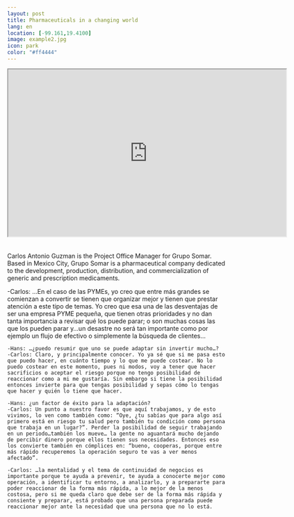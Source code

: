 ```yaml
--- 
layout: post 
title: Pharmaceuticals in a changing world
lang: en
location: [-99.161,19.4100]
image: example2.jpg
icon: park
color: "#ff4444"
--- 
```


<p>
	<iframe src="https://docs.google.com/file/d/0B8U6aNxb0RPtN2ZwbTR5bFA2RTg/preview" width="640" height="385"></iframe><br><br><br>
	Carlos Antonio Guzman is the Project Office Manager for Grupo Somar. Based in Mexico City, Grupo Somar is a pharmaceutical company dedicated to the development, production, distribution, and commercialization of generic and prescription medicaments. 
</p>

<p>
	-Carlos: …En el caso de las PYMEs, yo creo que entre más grandes se comienzan a convertir se tienen que organizar mejor y tienen que prestar atención a este tipo de temas. Yo creo que esa una de las desventajas de ser una empresa PYME pequeña, que tienen otras prioridades y no dan tanta importancia a revisar qué los puede parar; o son muchas cosas las que los pueden parar y…un desastre no será tan importante como por ejemplo un flujo de efectivo o simplemente la búsqueda de clientes…

	-Hans: …¿puedo resumir que uno se puede adaptar sin invertir mucho…?
	-Carlos: Claro, y principalmente conocer. Yo ya sé que si me pasa esto que puedo hacer, en cuánto tiempo y lo que me puede costear. No lo puedo costear en este momento, pues ni modos, voy a tener que hacer sacrificios o aceptar el riesgo porque no tengo posibilidad de reaccionar como a mi me gustaría. Sin embargo si tiene la posibilidad entonces invierte para que tengas posibilidad y sepas cómo lo tengas que hacer y quién lo tiene que hacer.

	-Hans: ¿un factor de éxito para la adaptación?
	-Carlos: Un punto a nuestro favor es que aquí trabajamos, y de esto vivimos, lo ven como también como: “Oye, ¿tu sabías que para algo así primero está en riesgo tu salud pero también tu condición como persona que trabaja en un lugar?”. Perder la posibilidad de seguir trabajando en un periodo…también los mueve… la gente no aguantará mucho dejando de percibir dinero porque ellos tienen sus necesidades. Entonces eso los convierte también en cómplices en: “bueno, cooperas, porque entre más rápido recuperemos la operación seguro te vas a ver menos afectado”.

	-Carlos: …la mentalidad y el tema de continuidad de negocios es importante porque te ayuda a prevenir, te ayuda a conocerte mejor como operación, a identificar tu entorno, a analizarlo, y a prepararte para poder reaccionar de la forma más rápida, a lo mejor de la menos costosa, pero si me queda claro que debe ser de la forma más rápida y consiente y preparar, está probado que una persona preparada puede reaccionar mejor ante la necesidad que una persona que no lo está.
	
</p>


